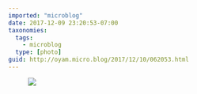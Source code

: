 ```yaml
---
imported: "microblog"
date: 2017-12-09 23:20:53-07:00
taxonomies:
  tags:
    - microblog
  type: [photo]
guid: http://oyam.micro.blog/2017/12/10/062053.html
---
```

<figure>
  <img src="/media/images/photos/2017/12/IMG_0064.jpg"/>
</figure>

